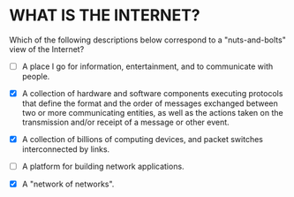 # WHAT IS THE INTERNET? 

Which of the following descriptions below correspond to a "nuts-and-bolts" view of the Internet?


- [ ] A place I go for information, entertainment, and to communicate with people.


- [x] A collection of hardware and software components executing protocols that define the format and the order of messages exchanged between two or more communicating entities, as well as the actions taken on the transmission and/or receipt of a message or other event.


- [x] A collection of billions of computing devices, and packet switches interconnected by links.


- [ ] A platform for building network applications.


- [x] A "network of networks".